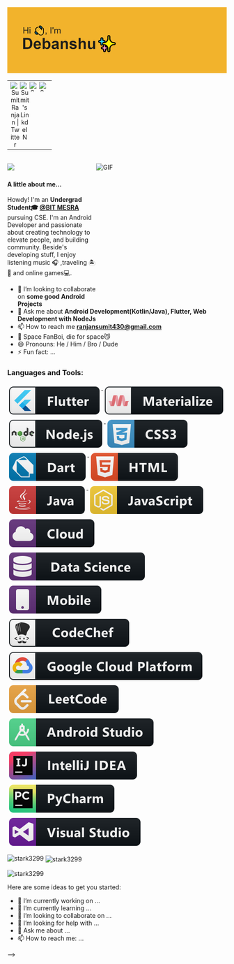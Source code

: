 <img src="https://github.com/Debanshu777/Debanshu777/blob/main/banner.png"/>
<table>
    <tr>
      <td  align="center">
        <a href="https://twitter.com/stark3299">
           <img align="left" alt="Sumit Ranjan | Twitter" width="22px" src="https://cdn.jsdelivr.net/npm/simple-icons@v3/icons/twitter.svg" />
        </a>
        <a href="https://www.linkedin.com/in/sumit-ranjan-814184160/">
           <img align="left" alt="Sumit's LinkdeIN" width="22px" src="https://cdn.jsdelivr.net/npm/simple-icons@v3/icons/linkedin.svg" />
        </a>
           <a href="https://www.instagram.com/99sumit.sr">
           <img align="left" alt="Sumit's Instagram" width="22px" height="22px" src="https://cdn.jsdelivr.net/npm/simple-icons@v3/icons/instagram.svg" />
        </a>
           <a href="https://medium.com/@ranjansumit430">
           <img align="left" alt="Sumit's Medium" width="22px" height="22px" src="https://simpleicons.org/icons/medium.svg" />
        </a>
      </td>
    <tr>
</table>
<br>
<img src="https://komarev.com/ghpvc/?username=stark3299&style=flat-square"/>
<img align="right" alt="GIF" src="https://media.giphy.com/media/3FjEPbKqEPhPpmC8uY/giphy.gif" height=300 width=300/>

   #### A little about me...  
   Howdy! I'm an **Undergrad Student🎓 [@BIT MESRA](https://www.bitmesra.ac.in)** pursuing CSE. I'm an Android Developer and passionate about creating technology to elevate        people, and building community. 
   Beside's developing stuff, I enjoy listening music 🎧 ,traveling 🏝️🗻 and online games💻.
   - 👯 I’m looking to collaborate on **some good Android Projects**
   - 💬 Ask me about **Android Development(Kotlin/Java), Flutter, Web Development with NodeJs**
   - 📫 How to reach me **ranjansumit430@gmail.com**
   - 🔭 Space FanBoi, die for space😼
   - 😄 Pronouns: He / Him / Bro / Dude
   - ⚡ Fun fact: ...

<h3 align="left">Languages and Tools:</h3>
<p align="left"> 
  
  <a href="#">
    <img src="svg/dev/frameworks/flutter.svg" alt="flutter" style="vertical-align:top; margin:6px 4px">
  </a>   

  <a href="#">
    <img src="svg/dev/frameworks/materialize.svg" alt="materialize" style="vertical-align:top; margin:6px 4px">
  </a>  

  <a href="#">
    <img src="svg/dev/frameworks/nodejs.svg" alt="nodejs" style="vertical-align:top; margin:6px 4px">
  </a>   

  <a href="#">
    <img src="svg/dev/languages/css3.svg" alt="css3" style="vertical-align:top; margin:6px 4px">
  </a>  

  <a href="#">
    <img src="svg/dev/languages/dart.svg" alt="dart" style="vertical-align:top; margin:6px 4px">
  </a> 

  <a href="#">
    <img src="svg/dev/languages/html.svg" alt="html" style="vertical-align:top; margin:6px 4px">
  </a>  

  <a href="#">
    <img src="svg/dev/languages/java.svg" alt="java" style="vertical-align:top; margin:6px 4px">
  </a>  

  <a href="#">
    <img src="svg/dev/languages/js.svg" alt="js" style="vertical-align:top; margin:6px 4px">
  </a>   

   <a href="#">
    <img src="svg/dev/misc/cloud.svg" alt="cloud" style="vertical-align:top; margin:6px 4px">
  </a>  

   <a href="#">
    <img src="svg/dev/misc/datascience.svg" alt="datascience" style="vertical-align:top; margin:6px 4px">
  </a>  

   <a href="#">
    <img src="svg/dev/misc/mobile.svg" alt="mobile" style="vertical-align:top; margin:6px 4px">
  </a> 
  
  <a href="#">
    <img src="svg/dev/services/codechef.svg" alt="codechef" style="vertical-align:top; margin:6px 4px">
  </a> 

  <a href="#">
    <img src="svg/dev/services/google_cloud_platform.svg" alt="google_cloud_platform" style="vertical-align:top; margin:6px 4px">
  </a> 

  <a href="#">
    <img src="svg/dev/services/leetcode.svg" alt="leetcode" style="vertical-align:top; margin:6px 4px">
  </a>

  <a href="#">
    <img src="svg/dev/tools/android_studio.svg" alt="android_studio" style="vertical-align:top; margin:6px 4px">
  </a> 

  <a href="#">
    <img src="svg/dev/tools/jetbrains_intellij.svg" alt="jetbrains_intellij" style="vertical-align:top; margin:6px 4px">
  </a> 

  <a href="#">
    <img src="svg/dev/tools/jetbrains_pycharm.svg" alt="jetbrains_pycharm" style="vertical-align:top; margin:6px 4px">
  </a> 
  
  <a href="#">
    <img src="svg/dev/tools/visualstudio.svg" alt="visualstudio" style="vertical-align:top; margin:6px 4px">
  </a> 

</p>

<p><img align="left" src="https://github-readme-stats.vercel.app/api/top-langs?username=stark3299&show_icons=true&locale=en&layout=compact" alt="stark3299" /></p>

<p>&nbsp;<img align="center" src="https://github-readme-stats.vercel.app/api?username=stark3299&show_icons=true&locale=en" alt="stark3299" /></p>

<p><img align="center" src="https://github-readme-streak-stats.herokuapp.com/?user=stark3299&" alt="stark3299" /></p>

Here are some ideas to get you started:

- 🔭 I’m currently working on ...
- 🌱 I’m currently learning ...
- 👯 I’m looking to collaborate on ...
- 🤔 I’m looking for help with ...
- 💬 Ask me about ...
- 📫 How to reach me: ...

-->
